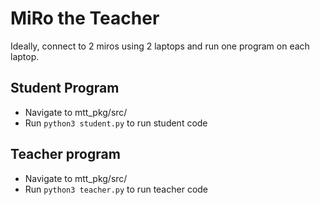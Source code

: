 # MiRo the Teacher

Ideally, connect to 2 miros using 2 laptops and run one program on each laptop.

## Student Program
- Navigate to mtt_pkg/src/
- Run ```python3 student.py``` to run student code

## Teacher program
- Navigate to mtt_pkg/src/
- Run ```python3 teacher.py``` to run teacher code
